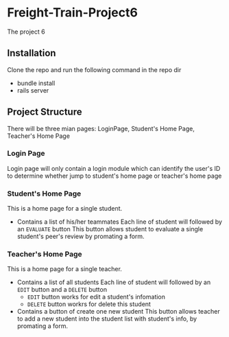# Freight-Train-Project6
The project 6
## Installation
Clone the repo and run the following command in the repo dir
- bundle install
- rails server

## Project Structure
There will be three mian pages: LoginPage, Student's Home Page, Teacher's Home Page

### Login Page
Login page will only contain a login module which can identify the user's ID to determine whether jump to student's home page or teacher's home page

### Student's Home Page
This is a home page for a single student.
- Contains a list of his/her teammates
Each line of student will followed by an ```EVALUATE``` button
This button allows student to evaluate a single student's peer's review by promating a form.

### Teacher's Home Page
This is a home page for a single teacher.
- Contains a list of all students
Each line of student will followed by an ```EDIT``` button and a ```DELETE``` button
    - `EDIT` button works for edit a student's infomation
    - `DELETE` button workrs for delete this student
- Contains a button of create one new student
This button allows teacher to add a new student into the student list with student's info, by promating a form.

